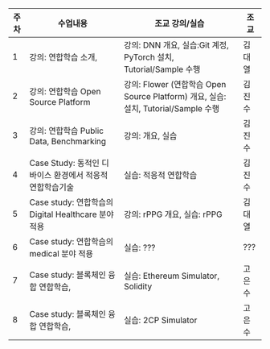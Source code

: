 

|주차|수업내용|조교 강의/실습|조교|
|---|---|---|--|
|1|강의: 연합학습 소개,|강의: DNN 개요, 실습:Git 계정, PyTorch 설치, Tutorial/Sample 수행|김대열|
|2|강의: 연합학습 Open Source Platform|강의: Flower (연합학습 Open Source Platform) 개요, 실습: 설치, Tutorial/Sample 수행|김진수|
|3|강의: 연합학습 Public Data, Benchmarking|강의: 개요, 실습|김진수|
|4|Case Study: 동적인 디바이스 환경에서 적응적 연합학습기술|실습: 적응적 연합학습|김진수|
|5|Case study: 연합학습의 Digital Healthcare 분야 적용|강의: rPPG 개요, 실습: rPPG|김대열|
|6|Case study: 연합학습의 medical 분야 적용|실습: ???|???|
|7|Case study: 블록체인 융합 연합학습, |실습: Ethereum Simulator, Solidity|고은수|
|8|Case study: 블록체인 융합 연합학습, |실습: 2CP Simulator|고은수|
